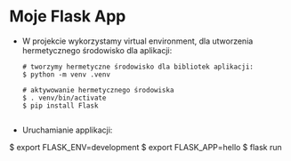 # Moje Flask App


- W projekcie wykorzystamy virtual environment, dla utworzenia hermetycznego środowisko dla aplikacji:

  ```
  # tworzymy hermetyczne środowisko dla bibliotek aplikacji:
  $ python -m venv .venv

  # aktywowanie hermetycznego środowiska
  $ . venv/bin/activate
  $ pip install Flask
  

- Uruchamianie applikacji:

 $ export FLASK_ENV=development
 $ export FLASK_APP=hello
 $ flask run

 
 
